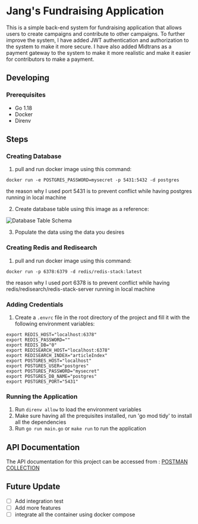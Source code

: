 # Jang's Fundraising Application

This is a simple back-end system for fundraising application that allows users to create campaigns and contribute to other campaigns. To further improve the system, I have added JWT authentication and authorization to the system to make it more secure. I have also added Midtrans as a payment gateway to the system to make it more realistic and make it easier for contributors to make a payment.

## Developing
### Prerequisites
- Go 1.18
- Docker
- Direnv 

## Steps
### Creating Database
1. pull and run docker image using this command:

```
docker run -e POSTGRES_PASSWORD=mysecret -p 5431:5432 -d postgres
```

the reason why I used port 5431 is to prevent conflict while having postgres running in local machine

2. Create database table using this image as a reference:

![Database Table Schema](https://drive.google.com/uc?export=view&id=1brNUJ4-IldS-wPRlIyjT1MBfeO-jGR-o)

3. Populate the data using the data you desires


### Creating Redis and Redisearch
1. pull and run docker image using this command:

```
docker run -p 6378:6379 -d redis/redis-stack:latest
```
the reason why I used port 6378 is to prevent conflict while having redis/redisearch/redis-stack-server running in local machine


### Adding Credentials
1. Create a `.envrc` file in the root directory of the project and fill it with the following environment variables:

```
export REDIS_HOST="localhost:6378"
export REDIS_PASSWORD=""
export REDIS_DB="0"
export REDISEARCH_HOST="localhost:6378"
export REDISEARCH_INDEX="articleIndex"
export POSTGRES_HOST="localhost"
export POSTGRES_USER="postgres"
export POSTGRES_PASSWORD="mysecret"
export POSTGRES_DB_NAME="postgres"
export POSTGRES_PORT="5431"
```

### Running the Application
1. Run `direnv allow` to load the environment variables
2. Make sure having all the prequisites installed, run 'go mod tidy' to install all the dependencies
3. Run `go run main.go` or `make run` to run the application


## API Documentation

The API documentation for this project can be accessed from : [POSTMAN COLLECTION](https://documenter.getpostman.com/view/20605497/2s8ZDbWg1N)

## Future Update

- [ ] Add integration test
- [ ] Add more features
- [ ] integrate all the container using docker compose